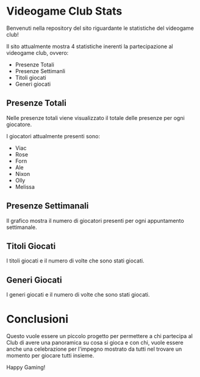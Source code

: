 # Videogame Club Stats

Benvenuti nella repository del sito riguardante le statistiche del videogame club!

Il sito attualmente mostra 4 statistiche inerenti la partecipazione al videogame club, ovvero:


- Presenze Totali
- Presenze Settimanli
- Titoli giocati
- Generi giocati


## Presenze Totali

Nelle presenze totali viene visualizzato il totale delle presenze per ogni giocatore.

I giocatori attualmente presenti sono:

- Viac
- Rose
- Forn
- Ale
- Nixon
- Olly
- Melissa


## Presenze Settimanali

Il grafico mostra il numero di giocatori presenti per ogni appuntamento settimanale.


## Titoli Giocati

I titoli giocati e il numero di volte che sono stati giocati.


## Generi Giocati

I generi giocati e il numero di volte che sono stati giocati.


# Conclusioni

Questo vuole essere un piccolo progetto per permettere a chi partecipa al Club di avere una panoramica su cosa si gioca e con chi, vuole essere anche una celebrazione per l'impegno mostrato da tutti nel trovare un momento per giocare tutti insieme.

Happy Gaming!
